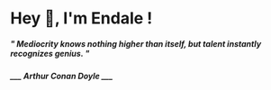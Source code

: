 <h1 title="head"> Hey 👋, I'm Endale !</h1>

**<h5><i>" Mediocrity knows nothing higher than itself, but talent instantly recognizes genius. "</i></h5>**

*<b>___ Arthur Conan Doyle ___</b>*
